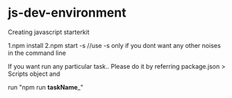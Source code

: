 # js-dev-environment
Creating javascript starterkit

1.npm install
2.npm start -s //use -s only if you dont want any other noises in the command line

If you want run any particular task.. Please do it by referring package.json > Scripts object and

run "npm run __taskName___"